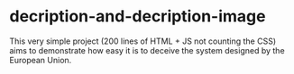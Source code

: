 # decription-and-decription-image
This very simple project (200 lines of HTML + JS not counting the CSS) aims to demonstrate how easy it is to deceive the system designed by the European Union.
